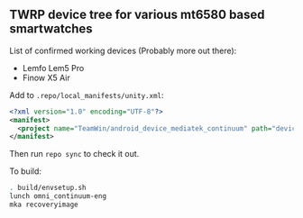 ## TWRP device tree for various mt6580 based smartwatches

List of confirmed working devices (Probably more out there):
* Lemfo Lem5 Pro
* Finow X5 Air

Add to `.repo/local_manifests/unity.xml`:

```xml
<?xml version="1.0" encoding="UTF-8"?>
<manifest>
  <project name="TeamWin/android_device_mediatek_continuum" path="device/mediatek/continuum" remote="github" revision="android-5.1" />
</manifest>
```

Then run `repo sync` to check it out.

To build:

```sh
. build/envsetup.sh
lunch omni_continuum-eng
mka recoveryimage
```